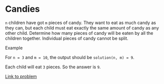 # Candies

`n` children have got `m` pieces of candy. They want to eat as much candy as they can, but each child must eat exactly the same amount of candy as any other child. Determine how many pieces of candy will be eaten by all the children together. Individual pieces of candy cannot be split.

Example

For `n = 3` and `m = 10`, the output should be `solution(n, m) = 9`.

Each child will eat `3` pieces. So the answer is `9`.

[Link to problem](https://app.codesignal.com/arcade/code-arcade/intro-gates/DdNKFA3XCX6XN7bNz)